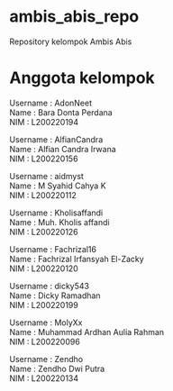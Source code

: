 # ambis_abis_repo
Repository kelompok Ambis Abis

# Anggota kelompok  
Username  : AdonNeet  
Name      : Bara Donta Perdana  
NIM       : L200220194  
  
Username  : AlfianCandra  
Name      : Alfian Candra Irwana  
NIM       : L200220156  
  
Username  : aidmyst  
Name      : M Syahid Cahya K  
NIM       : L200220112  
  
Username  : Kholisaffandi  
Name      : Muh. Kholis affandi  
NIM       : L200220126  
  
Username  : Fachrizal16  
Name      : Fachrizal Irfansyah El-Zacky  
NIM       : L200220120  
  
Username  : dicky543  
Name      : Dicky Ramadhan  
NIM       : L200220199  
  
Username  : MolyXx  
Name      : Muhammad Ardhan Aulia Rahman  
NIM       : L200220096  
  
Username  : Zendho  
Name      : Zendho Dwi Putra  
NIM       : L200220134  
  
